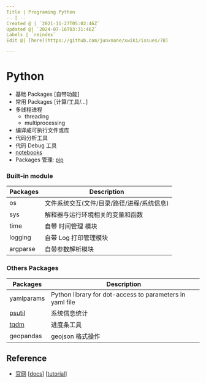 ```yaml
---
Title | Programing Python
-- | --
Created @ | `2021-11-27T05:02:46Z`
Updated @| `2024-07-16T03:31:46Z`
Labels | `reindex`
Edit @| [here](https://github.com/junxnone/xwiki/issues/78)

---
```

# Python
- 基础 Packages [自带功能]
- 常用 Packages [计算/工具/...]
- 多线程进程
  - threading
  - multiprocessing
- 编译成可执行文件或库
- 代码分析工具
- 代码 Debug 工具
- [notebooks](https://junxnone.github.io/samples/#/?id=python)
- Packages 管理: [pip](/0095_Programing_Python_pip)


### Built-in module

Packages | Description
-- | --
os | 文件系统交互(文件/目录/路径/进程/系统信息)
sys | 解释器与运行环境相关的变量和函数
time | 自带 时间管理 模块
logging | 自带 Log 打印管理模块
argparse | 自带参数解析模块



 
### Others Packages

Packages | Description
-- | --
yamlparams | Python library for dot-access to parameters in yaml file
[psutil](/Python_psutil) | 系统信息统计
[tqdm](/Python_tqdm) | 进度条工具
geopandas | geojson 格式操作

## Reference
- [官网](https://www.python.org/) [[docs](https://docs.python.org/3/)] [[tutorial](https://docs.python.org/3/tutorial/index.html)]


